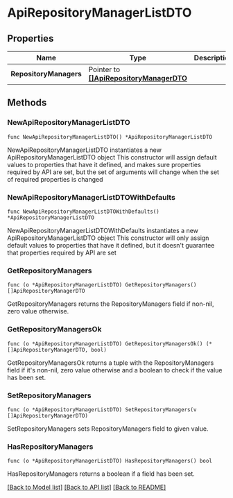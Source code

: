 # ApiRepositoryManagerListDTO

## Properties

Name | Type | Description | Notes
------------ | ------------- | ------------- | -------------
**RepositoryManagers** | Pointer to [**[]ApiRepositoryManagerDTO**](ApiRepositoryManagerDTO.md) |  | [optional] 

## Methods

### NewApiRepositoryManagerListDTO

`func NewApiRepositoryManagerListDTO() *ApiRepositoryManagerListDTO`

NewApiRepositoryManagerListDTO instantiates a new ApiRepositoryManagerListDTO object
This constructor will assign default values to properties that have it defined,
and makes sure properties required by API are set, but the set of arguments
will change when the set of required properties is changed

### NewApiRepositoryManagerListDTOWithDefaults

`func NewApiRepositoryManagerListDTOWithDefaults() *ApiRepositoryManagerListDTO`

NewApiRepositoryManagerListDTOWithDefaults instantiates a new ApiRepositoryManagerListDTO object
This constructor will only assign default values to properties that have it defined,
but it doesn't guarantee that properties required by API are set

### GetRepositoryManagers

`func (o *ApiRepositoryManagerListDTO) GetRepositoryManagers() []ApiRepositoryManagerDTO`

GetRepositoryManagers returns the RepositoryManagers field if non-nil, zero value otherwise.

### GetRepositoryManagersOk

`func (o *ApiRepositoryManagerListDTO) GetRepositoryManagersOk() (*[]ApiRepositoryManagerDTO, bool)`

GetRepositoryManagersOk returns a tuple with the RepositoryManagers field if it's non-nil, zero value otherwise
and a boolean to check if the value has been set.

### SetRepositoryManagers

`func (o *ApiRepositoryManagerListDTO) SetRepositoryManagers(v []ApiRepositoryManagerDTO)`

SetRepositoryManagers sets RepositoryManagers field to given value.

### HasRepositoryManagers

`func (o *ApiRepositoryManagerListDTO) HasRepositoryManagers() bool`

HasRepositoryManagers returns a boolean if a field has been set.


[[Back to Model list]](../README.md#documentation-for-models) [[Back to API list]](../README.md#documentation-for-api-endpoints) [[Back to README]](../README.md)


